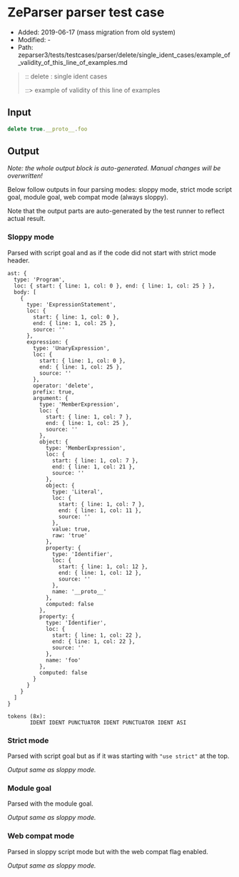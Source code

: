 # ZeParser parser test case

- Added: 2019-06-17 (mass migration from old system)
- Modified: -
- Path: zeparser3/tests/testcases/parser/delete/single_ident_cases/example_of_validity_of_this_line_of_examples.md

> :: delete : single ident cases
>
> ::> example of validity of this line of examples

## Input

`````js
delete true.__proto__.foo
`````

## Output

_Note: the whole output block is auto-generated. Manual changes will be overwritten!_

Below follow outputs in four parsing modes: sloppy mode, strict mode script goal, module goal, web compat mode (always sloppy).

Note that the output parts are auto-generated by the test runner to reflect actual result.

### Sloppy mode

Parsed with script goal and as if the code did not start with strict mode header.

`````
ast: {
  type: 'Program',
  loc: { start: { line: 1, col: 0 }, end: { line: 1, col: 25 } },
  body: [
    {
      type: 'ExpressionStatement',
      loc: {
        start: { line: 1, col: 0 },
        end: { line: 1, col: 25 },
        source: ''
      },
      expression: {
        type: 'UnaryExpression',
        loc: {
          start: { line: 1, col: 0 },
          end: { line: 1, col: 25 },
          source: ''
        },
        operator: 'delete',
        prefix: true,
        argument: {
          type: 'MemberExpression',
          loc: {
            start: { line: 1, col: 7 },
            end: { line: 1, col: 25 },
            source: ''
          },
          object: {
            type: 'MemberExpression',
            loc: {
              start: { line: 1, col: 7 },
              end: { line: 1, col: 21 },
              source: ''
            },
            object: {
              type: 'Literal',
              loc: {
                start: { line: 1, col: 7 },
                end: { line: 1, col: 11 },
                source: ''
              },
              value: true,
              raw: 'true'
            },
            property: {
              type: 'Identifier',
              loc: {
                start: { line: 1, col: 12 },
                end: { line: 1, col: 12 },
                source: ''
              },
              name: '__proto__'
            },
            computed: false
          },
          property: {
            type: 'Identifier',
            loc: {
              start: { line: 1, col: 22 },
              end: { line: 1, col: 22 },
              source: ''
            },
            name: 'foo'
          },
          computed: false
        }
      }
    }
  ]
}

tokens (8x):
       IDENT IDENT PUNCTUATOR IDENT PUNCTUATOR IDENT ASI
`````

### Strict mode

Parsed with script goal but as if it was starting with `"use strict"` at the top.

_Output same as sloppy mode._

### Module goal

Parsed with the module goal.

_Output same as sloppy mode._

### Web compat mode

Parsed in sloppy script mode but with the web compat flag enabled.

_Output same as sloppy mode._
